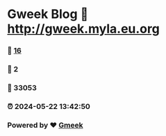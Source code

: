 # Gweek Blog :link: http://gweek.myla.eu.org 
### :page_facing_up: [16](http://gweek.myla.eu.org/tag.html) 
### :speech_balloon: 2 
### :hibiscus: 33053 
### :alarm_clock: 2024-05-22 13:42:50 
### Powered by :heart: [Gmeek](https://github.com/Meekdai/Gmeek)
